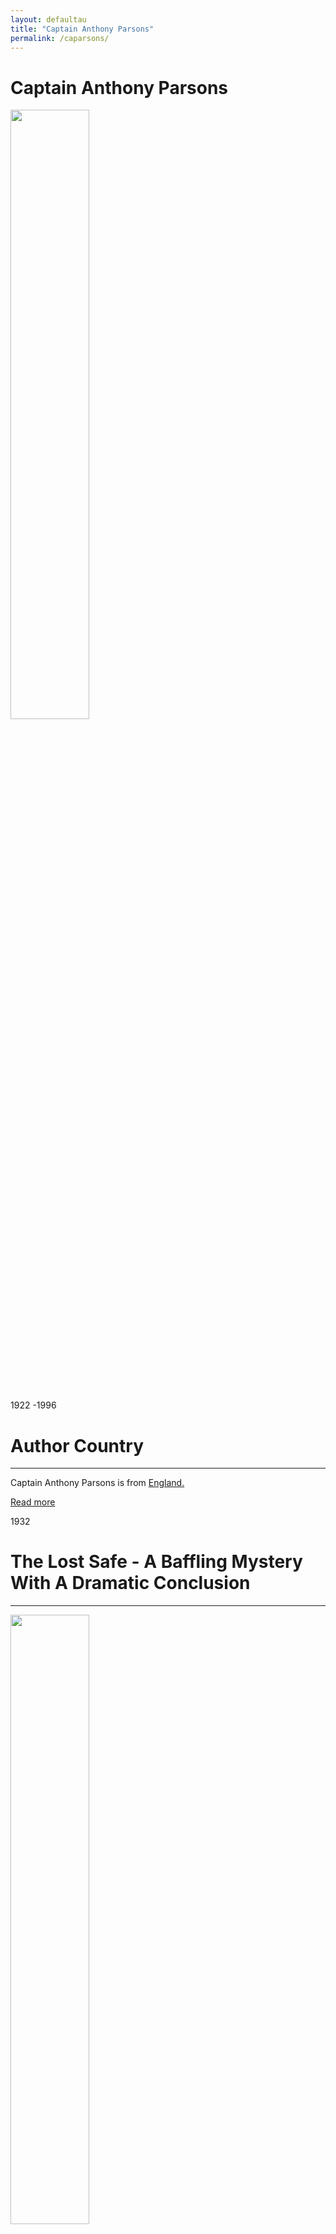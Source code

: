 ```yaml
---
layout: defaultau
title: "Captain Anthony Parsons"
permalink: /caparsons/
---
```

<!-- partial:index.partial.html -->
<div class="content">
    <h1>Captain Anthony Parsons</h1>
    <div class="quote">
        <div><img src="https://digitallibrary.un.org/record/490026/files/Parsons-Sir%2520Anthony.jpg" height="50%" width = "50%" class="logo"></div>
    </div>
    <div class="timeline">
        <div style="padding-bottom:100px;"></div>
        <div class="block">
            <div class="date right"><p class="right">1922 -1996</p></div>
            <div class="dot"></div>
            <div class="left first">
              <div class="author_country">
                <h1>Author Country</h1><hr>
          <div class="aclocation">  <p>Captain Anthony Parsons is from <a href="{{ site.baseurl }}/11">England.</a></p></div>
              <div class="acreadmore">  <a href="https://en.wikipedia.org/wiki/Anthony_Parsons">Read more</a> </div>
            </div>
            </div>
        </div>
        <div class="block">
            <div class="date left"><p class="left">1932</p></div>
            <div class="dot"></div>
            <div class="right hide">
                <h1>The Lost Safe - A Baffling Mystery With A Dramatic Conclusion</h1><hr>
                <p><img src="https://digitallibrary.un.org/record/490026/files/Parsons-Sir%2520Anthony.jpg" height="50%" width = "50%"></p>
                <p>
                Language: English<br/>
                Publisher: Planters' Punch<br/>
                Pub_location: Kingston, Jamaica<br/>
                Genre: Fiction (Novel)<br/>
                Length: <br/>                   </p>
            </div>
        </div>
  <!-- partial -->
<script src='https://cdnjs.cloudflare.com/ajax/libs/jquery/3.1.1/jquery.min.js'></script><script  src="{{ site.baseurl }}/assets/js/authorscript.js"></script>
